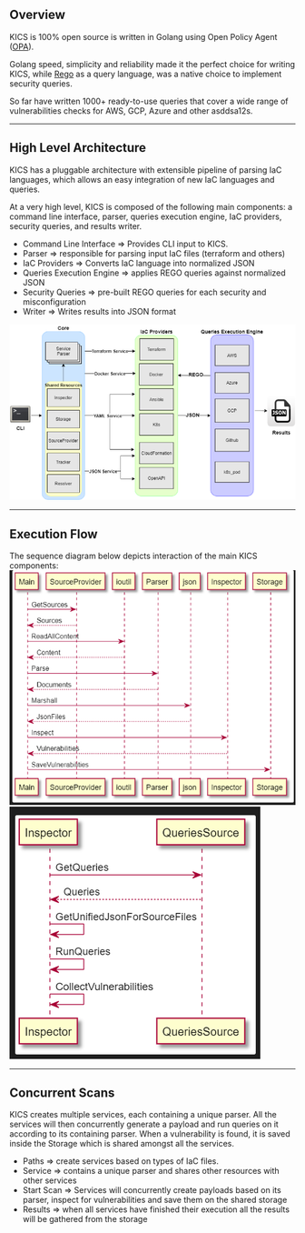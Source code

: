 ## Overview

KICS is 100% open source is written in Golang using Open Policy Agent (<a href="https://www.openpolicyagent.org/" target="_blank">OPA</a>).

Golang speed, simplicity and reliability made it the perfect choice for writing KICS, while <a href="https://www.openpolicyagent.org/docs/latest/policy-language/" target="_blank">Rego</a> as a query language, was a native choice to implement security queries.

So far have written 1000+ ready-to-use queries that cover a wide range of vulnerabilities checks for AWS, GCP, Azure and other asddsa12s.

---

## High Level Architecture

KICS has a pluggable architecture with extensible pipeline of parsing IaC languages, which allows an easy integration of new IaC languages and queries.

At a very high level, KICS is composed of the following main components: a command line interface, parser, queries execution engine,  IaC providers,  security queries, and results writer.

- Command Line Interface => Provides CLI input to KICS.
- Parser => responsible for parsing input IaC files (terraform and others)
- IaC Providers => Converts IaC language into normalized JSON
- Queries Execution Engine => applies REGO queries against normalized JSON
- Security Queries => pre-built REGO queries for each security and misconfiguration
- Writer => Writes results into JSON format

<img src="https://raw.githubusercontent.com/Checkmarx/kics/master/docs/img/arch/high-level-arch.png">
<br/>

---
## Execution Flow

The sequence diagram below depicts interaction of the main KICS components:
<br/>
<img src="https://raw.githubusercontent.com/Checkmarx/kics/master/docs/img/arch/exec-flow-1.png">
<br/>
<img src="https://raw.githubusercontent.com/Checkmarx/kics/master/docs/img/arch/exec-flow-2.png">

---

## Concurrent Scans

KICS creates multiple services, each containing a unique parser. All the services will then concurrently generate a payload and run queries on it according to its containing parser. When a vulnerability is found, it is saved inside the Storage which is shared amongst all the services.

- Paths => create services based on types of IaC files.
- Service => contains a unique parser and shares other resources with other services
- Start Scan => Services will concurrently create payloads based on its parser, inspect for vulnerabilities and save them on the shared storage
- Results => when all services have finished their execution all the results will be gathered from the storage
